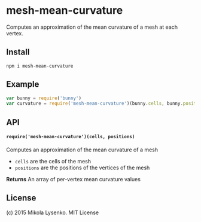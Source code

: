 mesh-mean-curvature
===================
Computes an approximation of the mean curvature of a mesh at each vertex.

## Install

```
npm i mesh-mean-curvature
```

## Example

```javascript
var bunny = require('bunny')
var curvature = require('mesh-mean-curvature')(bunny.cells, bunny.positions)


```


## API

#### `require('mesh-mean-curvature')(cells, positions)`
Computes an approximation of the mean curvature of a mesh

* `cells` are the cells of the mesh
* `positions` are the positions of the vertices of the mesh

**Returns** An array of per-vertex mean curvature values

## License
(c) 2015 Mikola Lysenko. MIT License
